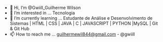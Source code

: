 - 👋 Hi, I’m @Gwiill_Guilherme Wilson
- 👀 I’m interested in ... Tecnologia 
- 🌱 I’m currently learning ... Estudante de Análise e Desenvolvimento de Sistemas | HTML | CSS | JAVA | C | JAVASCRIPT | PYTHON |MySQL | Git & Git Hub
- 📫 How to reach me ... guilhermewil844@gmail.com - @gwiill

<!---
Gwiill/Gwiill is a ✨ special ✨ repository because its `README.md` (this file) appears on your GitHub profile.
You can click the Preview link to take a look at your changes.
--->
